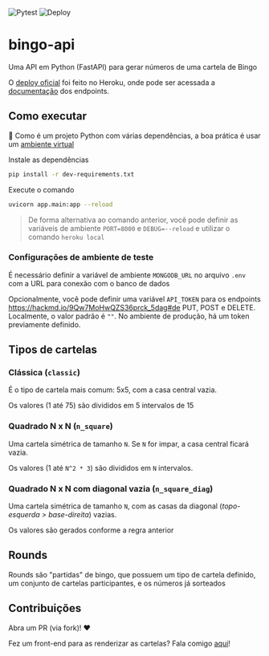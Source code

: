 ![Pytest](https://github.com/vbuxbaum/bingo-api/actions/workflows/lint-testing-action.yml/badge.svg)
![Deploy](https://github.com/vbuxbaum/bingo-api/actions/workflows/python-app.yml/badge.svg)

# bingo-api
Uma API em Python (FastAPI) para gerar números de uma cartela de Bingo

O [deploy oficial](http://bingo-api.com.br) foi feito no Heroku, onde pode ser acessada a [documentação](http://bingo-api.com.br/docs) dos endpoints.

## Como executar

:eyes: Como é um projeto Python com várias dependências, a boa prática é usar um [ambiente virtual](https://docs.python.org/3/library/venv.html)

Instale as dependências
```bash
pip install -r dev-requirements.txt
```

Execute o comando 

```bash
uvicorn app.main:app --reload
```

> De forma alternativa ao comando anterior, você pode definir as variáveis de ambiente `PORT=8000` e `DEBUG=--reload` e utilizar o comando `heroku local`

### Configurações de ambiente de teste

É necessário definir a variável de ambiente `MONGODB_URL` no arquivo `.env` com a URL para conexão com o banco de dados

Opcionalmente, você pode definir uma variável `API_TOKEN` para os endpoints https://hackmd.io/9Qw7MoHwQZS36prck_5dag#de PUT, POST e DELETE. Localmente, o valor padrão é `""`. No ambiente de produção, há um token previamente definido.


## Tipos de cartelas

### Clássica (`classic`)

É o tipo de cartela mais comum: 5x5, com a casa central vazia.

Os valores (1 até 75) são divididos em 5 intervalos de 15

### Quadrado N x N (`n_square`)

Uma cartela simétrica de tamanho `N`. Se `N` for impar, a casa central ficará vazia.

Os valores (1 até `N^2 * 3`) são divididos em `N` intervalos.

### Quadrado N x N com diagonal vazia (`n_square_diag`)

Uma cartela simétrica de tamanho `N`, com as casas da diagonal (_topo-esquerda > base-direita_) vazias.

Os valores são gerados conforme a regra anterior

## Rounds 

Rounds são "partidas" de bingo, que possuem um tipo de cartela definido, um conjunto de cartelas participantes, e os números já sorteados

## Contribuições

Abra um PR (via fork)! ❤️

Fez um front-end para as renderizar as cartelas? Fala comigo [aqui](https://www.linkedin.com/in/vitorbuxbaum/)!
